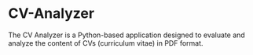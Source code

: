# CV-Analyzer
The CV Analyzer is a Python-based application designed to evaluate and analyze the content of CVs (curriculum vitae) in PDF format.
